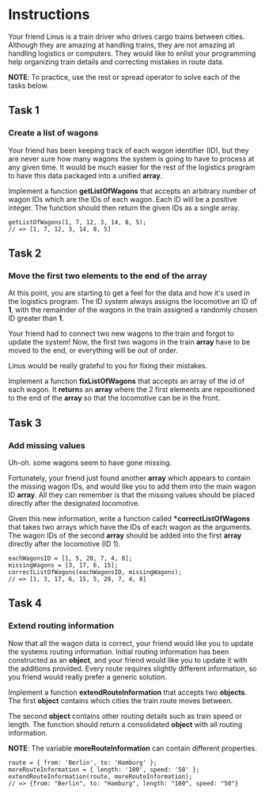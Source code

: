 # Instructions

Your friend Linus is a train driver who drives cargo trains between cities. Although they are amazing at handling trains, they are not amazing at handling logistics or computers. They would like to enlist your programming help organizing train details and correcting mistakes in route data.

**NOTE**: To practice, use the rest or spread operator to solve each of the tasks below.

## Task 1

### Create a list of wagons

Your friend has been keeping track of each wagon identifier (ID), but they are never sure how many wagons the system is going to have to process at any given time. It would be much easier for the rest of the logistics program to have this data packaged into a unified **array**.

Implement a function **getListOfWagons** that accepts an arbitrary number of wagon IDs which are the IDs of each wagon. Each ID will be a positive integer. The function should then return the given IDs as a single array.

    getListOfWagons(1, 7, 12, 3, 14, 8, 5);
    // => [1, 7, 12, 3, 14, 8, 5]

## Task 2

### Move the first two elements to the end of the array

At this point, you are starting to get a feel for the data and how it's used in the logistics program. The ID system always assigns the locomotive an ID of **1**, with the remainder of the wagons in the train assigned a randomly chosen ID greater than **1**.

Your friend had to connect two new wagons to the train and forgot to update the system! Now, the first two wagons in the train **array** have to be moved to the end, or everything will be out of order.

Linus would be really grateful to you for fixing their mistakes.

Implement a function **fixListOfWagons** that accepts an array of the id of each wagon. It **return**s an **array** where the 2 first elements are repositioned to the end of the **array** so that the locomotive can be in the front.

## Task 3

### Add missing values

Uh-oh. some wagons seem to have gone missing.

Fortunately, your friend just found another **array** which appears to contain the missing wagon IDs, and would like you to add them into the main wagon ID **array**. All they can remember is that the missing values should be placed directly after the designated locomotive.

Given this new information, write a function called **\*correctListOfWagons** that takes two arrays which have the IDs of each wagon as the arguments. The wagon IDs of the second **array** should be added into the first **array** directly after the locomotive (ID 1).

    eachWagonsID = [1, 5, 20, 7, 4, 8];
    missingWagons = [3, 17, 6, 15];
    correctListOfWagons(eachWagonsID, missingWagons);
    // => [1, 3, 17, 6, 15, 5, 20, 7, 4, 8]

## Task 4

### Extend routing information

Now that all the wagon data is correct, your friend would like you to update the systems routing information. Initial routing information has been constructed as an **object**, and your friend would like you to update it with the additions provided. Every route requires slightly different information, so you friend would really prefer a generic solution.

Implement a function **extendRouteInformation** that accepts two **objects**. The first **object** contains which cities the train route moves between.

The second **object** contains other routing details such as train speed or length. The function should return a consolidated **object** with all routing information.

**NOTE**: The variable **moreRouteInformation** can contain different properties.

    route = { from: 'Berlin', to: 'Hamburg' };
    moreRouteInformation = { length: '100', speed: '50' };
    extendRouteInformation(route, moreRouteInformation);
    // => {from: "Berlin", to: "Hamburg", length: "100", speed: "50"}
